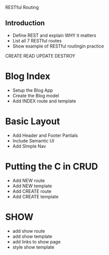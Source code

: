 RESTful Routing
## Introduction
* Define REST and explain WHY it matters
* List all 7 RESTful routes
* Show example of RESTful routingin practice

CREATE
READ
UPDATE
DESTROY

# Blog Index
* Setup the Blog App
* Create the Blog model
* Add INDEX route and template

# Basic Layout
* Add Header and Footer Partials
* Include Semantic UI
* Add SImple Nav

# Putting the C in CRUD
* Add NEW route
* Add NEW template
* Add CREATE route
* Add CREATE template

# SHOW 
* add show route
* add show template
* add links to show page
* style show template
